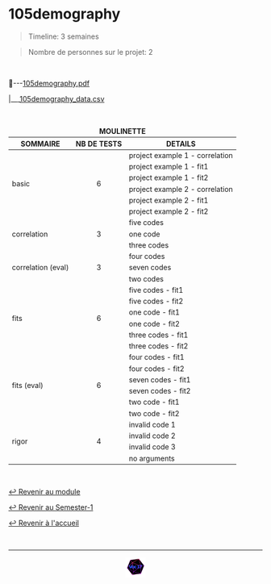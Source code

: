 # 105demography

> Timeline: 3 semaines

> Nombre de personnes sur le projet: 2

<br>

📂---[105demography.pdf](https://github.com/Studio-17/Epitech-Subjects/blob/main/Semester-1/B-MAT-100/105demography/105demography.pdf)

|\_\_\_[105demography_data.csv](https://github.com/Studio-17/Epitech-Subjects/blob/main/Semester-1/B-MAT-100/105demography/105demography_data.csv)


<br>


<table align="center">
    <thead>
        <tr>
            <td colspan="3" align="center"><strong>MOULINETTE</strong></td>
        </tr>
        <tr>
            <th>SOMMAIRE</th>
            <th>NB DE TESTS</th>
            <th>DETAILS</th>
        </tr>
    </thead>
    <tbody>
        <tr>
            <td rowspan="6">basic</td>
            <td rowspan="6" style="text-align: center;">6</td>
            <td>project example 1 - correlation
        </tr>
    		<tr>
			<td>project example 1 - fit1</td>
		</tr>
		<tr>
			<td>project example 1 - fit2</td>
		</tr>
		<tr>
			<td>project example 2 - correlation</td>
		</tr>
		<tr>
			<td>project example 2 - fit1</td>
		</tr>
		<tr>
			<td>project example 2 - fit2</td>
		</tr>
        <tr>
            <td rowspan="3">correlation</td>
            <td rowspan="3" style="text-align: center;">3</td>
            <td>five codes
        </tr>
    		<tr>
			<td>one code</td>
		</tr>
		<tr>
			<td>three codes</td>
		</tr>
        <tr>
            <td rowspan="3">correlation (eval)</td>
            <td rowspan="3" style="text-align: center;">3</td>
            <td>four codes
        </tr>
    		<tr>
			<td>seven codes</td>
		</tr>
		<tr>
			<td>two codes</td>
		</tr>
        <tr>
            <td rowspan="6">fits</td>
            <td rowspan="6" style="text-align: center;">6</td>
            <td>five codes - fit1
        </tr>
    		<tr>
			<td>five codes - fit2</td>
		</tr>
		<tr>
			<td>one code - fit1</td>
		</tr>
		<tr>
			<td>one code - fit2</td>
		</tr>
		<tr>
			<td>three codes - fit1</td>
		</tr>
		<tr>
			<td>three codes - fit2</td>
		</tr>
        <tr>
            <td rowspan="6">fits (eval)</td>
            <td rowspan="6" style="text-align: center;">6</td>
            <td>four codes - fit1
        </tr>
    		<tr>
			<td>four codes - fit2</td>
		</tr>
		<tr>
			<td>seven codes - fit1</td>
		</tr>
		<tr>
			<td>seven codes - fit2</td>
		</tr>
		<tr>
			<td>two code - fit1</td>
		</tr>
		<tr>
			<td>two code - fit2</td>
		</tr>
        <tr>
            <td rowspan="4">rigor</td>
            <td rowspan="4" style="text-align: center;">4</td>
            <td>invalid code 1
        </tr>
    		<tr>
			<td>invalid code 2</td>
		</tr>
		<tr>
			<td>invalid code 3</td>
		</tr>
		<tr>
			<td>no arguments</td>
		</tr>
	</tbody>
</table>

<br>

[↩️ Revenir au module](https://github.com/Studio-17/Epitech-Subjects/blob/main/Semester-1/B-MAT-100)

[↩️ Revenir au Semester-1](https://github.com/Studio-17/Epitech-Subjects/blob/main/Semester-1)

[↩️ Revenir à l'accueil](https://github.com/Studio-17/Epitech-Subjects/)

<br>

---

<div align="center">

<a href="https://github.com/Studio-17" target="_blank"><img src="../../../assets/voc17.gif" width="40"></a>

</div>